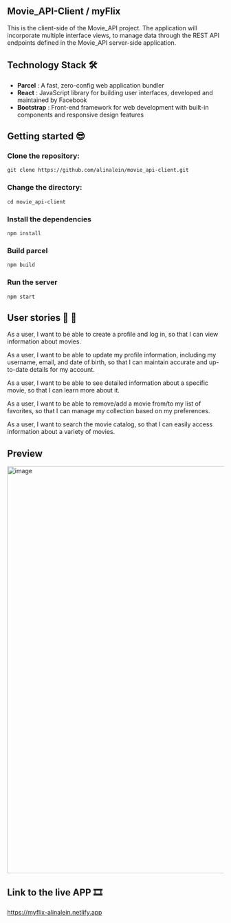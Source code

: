 ## Movie_API-Client / myFlix

This is the client-side of the Movie_API project. The application will incorporate multiple interface views, to manage data through the REST API endpoints defined in the Movie_API server-side application.

## Technology Stack 🛠️

- **Parcel** : A fast, zero-config web application bundler
- **React** : JavaScript library for building user interfaces, developed and maintained by Facebook
- **Bootstrap** : Front-end framework for web development with built-in components and responsive design features
  
## Getting started 😎

### Clone the repository:

```
git clone https://github.com/alinalein/movie_api-client.git
```

### Change the directory:

```
cd movie_api-client
```

### Install the dependencies

```
npm install
```

### Build parcel

```
npm build
```

### Run the server

```
npm start
```

## User stories 💃 🕺

As a user, I want to be able to create a profile and log in, so that I can view information about movies.

As a user, I want to be able to update my profile information, including my username, email, and date of birth, so that I can maintain accurate and up-to-date details for my account.

As a user, I want to be able to see detailed information about a specific movie, so that I can learn more about it.

As a user, I want to be able to remove/add a movie from/to my list of favorites, so that I can manage my collection based on my preferences.

As a user, I want to search the movie catalog, so that I can easily access information about a variety of movies.

## Preview
<img width="944" alt="image" src="https://github.com/alinalein/movie_api-client/assets/111589183/57d0884c-6882-47c7-b059-46b8c79abef3">


## Link to the live APP 🎞️
https://myflix-alinalein.netlify.app

